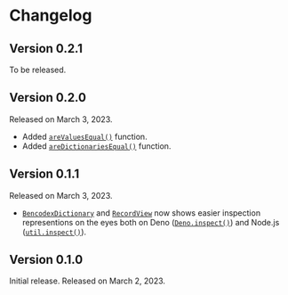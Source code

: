 <!-- deno-fmt-ignore-file -->

Changelog
=========

Version 0.2.1
-------------

To be released.


Version 0.2.0
-------------

Released on March 3, 2023.

 -  Added [`areValuesEqual()`][] function.
 -  Added [`areDictionariesEqual()`][] function.

[`areValuesEqual()`]:
https://deno.land/x/bencodex@0.2.0/mod.ts?s=areValuesEqual
[`areDictionariesEqual()`]:
https://deno.land/x/bencodex@0.2.0/mod.ts?s=areDictionariesEqual


Version 0.1.1
-------------

Released on March 3, 2023.

 -  [`BencodexDictionary`] and [`RecordView`] now shows easier inspection
    representions on the eyes both on Deno ([`Deno.inspect()`]) and
    Node.js ([`util.inspect()`]).


[`BencodexDictionary`]: https://deno.land/x/bencodex@0.1.1/mod.ts?s=BencodexDictionary
[`RecordView`]: https://deno.land/x/bencodex@0.1.1/mod.ts?s=RecordView
[`Deno.inspect()`]: https://deno.land/api?s=Deno.inspect
[`util.inspect()`]: https://nodejs.org/api/util.html#utilinspectobject-options


Version 0.1.0
-------------

Initial release. Released on March 2, 2023.

